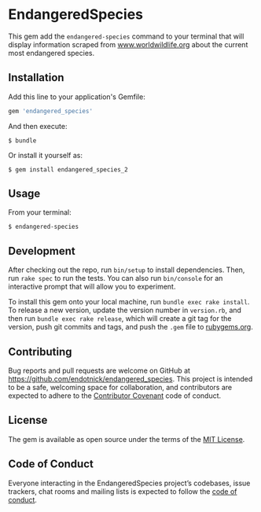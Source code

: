 # EndangeredSpecies

This gem add the `endangered-species` command to your terminal that will display information scraped from www.worldwildlife.org about the current most endangered species.

## Installation

Add this line to your application's Gemfile:

```ruby
gem 'endangered_species'
```

And then execute:

    $ bundle

Or install it yourself as:

    $ gem install endangered_species_2

## Usage
From your terminal:  

    $ endangered-species



## Development

After checking out the repo, run `bin/setup` to install dependencies. Then, run `rake spec` to run the tests. You can also run `bin/console` for an interactive prompt that will allow you to experiment.

To install this gem onto your local machine, run `bundle exec rake install`. To release a new version, update the version number in `version.rb`, and then run `bundle exec rake release`, which will create a git tag for the version, push git commits and tags, and push the `.gem` file to [rubygems.org](https://rubygems.org).

## Contributing

Bug reports and pull requests are welcome on GitHub at https://github.com/endotnick/endangered_species. This project is intended to be a safe, welcoming space for collaboration, and contributors are expected to adhere to the [Contributor Covenant](http://contributor-covenant.org) code of conduct.

## License

The gem is available as open source under the terms of the [MIT License](https://opensource.org/licenses/MIT).

## Code of Conduct

Everyone interacting in the EndangeredSpecies project’s codebases, issue trackers, chat rooms and mailing lists is expected to follow the [code of conduct](https://github.com/endotnick/endangered_species/blob/master/CODE_OF_CONDUCT.md).
